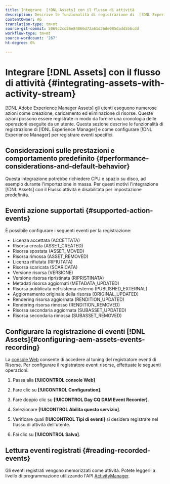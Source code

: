 ```yaml
---
title: Integrare  [!DNL Assets] con il flusso di attività
description: Descrive le funzionalità di registrazione di  [!DNL Experience Manager] e come configurarle per registrare eventi specifici.
contentOwner: AG
translation-type: tm+mt
source-git-commit: 5069c2cd26e84866d72a61d36de085dadd556cdd
workflow-type: tm+mt
source-wordcount: '267'
ht-degree: 0%

---
```



# Integrare [!DNL Assets] con il flusso di attività {#integrating-assets-with-activity-stream}

[!DNL Adobe Experience Manager Assets] gli utenti eseguono numerose azioni come creazione, caricamento ed eliminazione di risorse. Queste azioni possono essere registrate in modo da fornire una cronologia delle operazioni eseguite da un utente. Questa sezione descrive le funzionalità di registrazione di [!DNL Experience Manager] e come configurare [!DNL Experience Manager] per registrare eventi specifici.

## Considerazioni sulle prestazioni e comportamento predefinito {#performance-considerations-and-default-behavior}

Questa integrazione potrebbe richiedere CPU e spazio su disco, ad esempio durante l&#39;importazione in massa. Per questi motivi l&#39;integrazione [!DNL Assets] con il Flusso attività è disabilitata per impostazione predefinita.

## Eventi azione supportati {#supported-action-events}

È possibile configurare i seguenti eventi per la registrazione:

* Licenza accettata (ACCETTATA)
* Risorsa creata (ASSET_CREATED)
* Risorsa spostata (ASSET_MOVED)
* Risorsa rimossa (ASSET_REMOVED)
* Licenza rifiutata (RIFIUTATA)
* Risorsa scaricata (SCARICATA)
* Versione risorsa (VERSIONE)
* Versione risorsa ripristinata (RIPRISTINATA)
* Metadati risorsa aggiornati (METADATA_UPDATED)
* Risorsa pubblicata nel sistema esterno (PUBLISHED_EXTERNAL)
* Aggiornamento originale della risorsa (ORIGINAL_UPDATED)
* Rendering risorsa aggiornata (RENDITION_UPDATED)
* Rendering risorsa rimosso (RENDITION_REMOVED)
* Risorsa secondaria aggiornata (SUBASSET_UPDATED)
* Risorsa secondaria rimossa (SUBASSET_REMOVED)

## Configurare la registrazione di eventi [!DNL Assets]{#configuring-aem-assets-events-recording}

La [console Web](/help/sites-deploying/configuring-osgi.md) consente di accedere al tuning del registratore eventi di Risorse. Per configurare il registratore eventi risorse, effettuate le seguenti operazioni:

1. Passa alla **[!UICONTROL console Web]**

1. Fare clic su **[!UICONTROL Configuration]**.

1. Fare doppio clic su **[!UICONTROL Day CQ DAM Event Recorder]**.

1. Selezionare **[!UICONTROL Abilita questo servizio]**.

1. Verificare quali **[!UICONTROL Tipi di eventi]** si desidera registrare nel flusso di attività dell&#39;utente.

1. Fai clic su **[!UICONTROL Salva]**.

## Lettura eventi registrati {#reading-recorded-events}

Gli eventi registrati vengono memorizzati come attività. Potete leggerli a livello di programmazione utilizzando l&#39;API [ActivityManager](https://helpx.adobe.com/experience-manager/6-5/sites/developing/using/reference-materials/javadoc/com/adobe/granite/activitystreams/ActivityManager.html).
